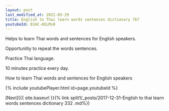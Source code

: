 ```yaml
---
layout: post
last_modified_at: 2021-03-29
title: English to Thai learn words sentences dictionary 767 
youtubeId: B1HC-A5LMs0
---
```

 
 
Helps to learn Thai words and sentences for English speakers.

Opportunitiy to repeat the words sentences. 

Practice Thai language. 
 
10 minutes practice every day. 
 
How to learn Thai words and sentences for English speakers 
 
{% include youtubePlayer.html id=page.youtubeId %}
 
 
[Next]({{ site.baseurl }}{% link  split1/_posts/2017-12-31-English to thai learn words sentences dictionary 332 .md%})
 
